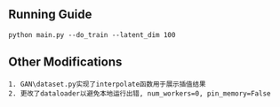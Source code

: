 ## Running Guide

```
python main.py --do_train --latent_dim 100
```

## Other Modifications

```
1. GAN\dataset.py实现了interpolate函数用于展示插值结果
2. 更改了dataloader以避免本地运行出错, num_workers=0, pin_memory=False
```

